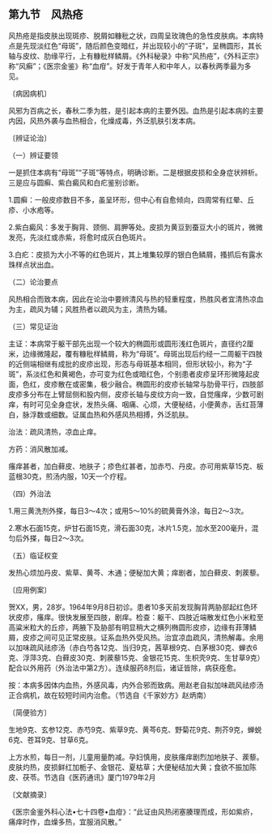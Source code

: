 ## 第九节　风热疮

风热疮是指皮肤出现斑疹、脱屑如糠秕之状，四周呈玫瑰色的急性皮肤病。本病特点是先现淡红色“母斑”，随后颜色变暗红，并出现较小的“子斑”，呈椭圆形，其长轴与皮纹、肋缘平行，上有糠秕样鳞屑。《外科秘录》中称“风热疮”，《外科正宗》称“风癣”；《医宗金鉴》称“血疳”。好发于青年人和中年人，以春秋两季最为多见。

〔病因病机〕

风邪为百病之长，春秋二季为胜，是引起本病的主要外因。血热是引起本病的主要内因，风热外袭与血热相合，化燥成毒，外泛肌肤引发本病。

〔辨证论治〕

（一）辨证要领

一是抓住本病有“母斑”“子斑”等特点，明确诊断。二是根据皮损和全身症状辨析。三是应与圆癣、紫白癜风和白疕鉴别诊断。

1.圆癣：一般皮疹数目不多，虽呈环形，但中心有自愈倾向，四周常有红晕、丘疹、小水疱等。

2.紫白癜风：多发于胸背、颈侧、肩胛等处。皮损为黄豆到蚕豆大小的斑片，微微发亮，先淡红或赤紫，将愈时成灰白色斑片。

3.白疕：皮损为大小不等的红色斑片，其上堆集较厚的银白色鳞屑，搔抓后有露水珠样点状出血。

（二）论治要点

风热相合而致本病，因此在论治中要辨清风与热的轻重程度，热胜风者宜清热凉血为主，疏风为辅；风胜热者以疏风为主，清热为辅。

（三）常见证治

主证：本病常于躯干部先出现一个较大的椭圆形或圆形浅红色斑片，直径约2厘米，边缘微隆起，覆有糠秕样鳞屑，称为“母斑”。母斑出现后约经一二周躯干四肢的近侧端相继有成批的皮疹出现，形态与母斑基本相同，但形状较小，称为“子斑”，系淡红色和黄褐色，亦可变为红色或暗红色，个别患者皮疹呈环形微隆起皮面，色红，皮疹散在或密集，极少融合。椭圆形的皮疹长轴常与肋骨平行，四肢部皮疹多分布在上臂屈侧和股内侧，皮疹长轴与皮纹方向一致，自觉瘙痒，少数可剧痒，有时可见全身症状，发热头痛、咽痛、心烦，大便秘结，小便黄赤，舌红苔薄白，脉浮数或细数。证属血热和外感风热相搏，外泛肌肤。

治法：疏风清热，凉血止痒。

方药：消风散加减。

瘙痒甚者，加白藓皮、地肤子；疹色红甚者，加赤芍、丹皮。亦可用紫草15克、板蓝根30克，煎汤内服，10天一个疗程。

（四）外治法

1.用三黄洗剂外搽，每日3～4次；或用5〜10%的硫黄膏外涂，每日2〜3次。

2.寒水石面15克，炉甘石面15克，滑石面30克，冰片1.5克，加水至200毫升，混匀后外搽，每日2〜3次。

（五）临证权变

发热心烦加丹皮、紫草、黄芩、木通；便秘加大黄；痒剧者，加白藓皮、刺蒺藜。

〔应用例案〕

贺XX，男，28岁。1964年9月8日初诊。患者10多天前发现胸背两胁部起红色环状皮疹，瘙痒。很快发展至四肢，剧痒。检查：躯干、四肢近端散发红色小米粒至高粱米粒大的丘疹，两腋下及胁部有明显稍大之横列椭圆形皮疹，边缘有菲薄鳞屑，皮疹之间可见正常皮肤。证系血热外受风热。治宜凉血疏风，清热解毒。余用以加味疏风祛疹汤（赤白芍各12克、当归9克，茜草根9克、白茅根30克、蝉衣6克、浮萍3克、白藓皮30克、刺蒺藜15克、金银花15克、生枳壳9克、生甘草9克）配合以外用药（外治法中第2方）。连续服药8剂后，诸证皆除，病获痊愈。

按：本病多因体内血热，外感风毒，内外合邪而致病。用赵老自拟加味疏风祛疹汤正合病机，故在较短时间内治愈。（节选自《千家妙方》赵炳南）

〔简便验方〕

生地9克、玄参12克、赤芍9克、紫草9克、黄芩6克、野菊花9克、荆芥9克，蝉蜕6克、苍耳9克、甘草6克。

上方水煎，每日一剂，儿童用量酌减。孕妇慎用，皮肤瘙痒剧烈加地肤子、蒺藜。皮肤灼热，皮损鲜红加栀子、金银花、夏枯草；大便秘结加大黄；食欲不振加陈皮、茯苓。节选自《医药通讯》厦门1979年2月

〔文献摘录〕

《医宗金鉴外科心法•七十四卷•血疳》：“此证由风热闭塞腠理而成，形如紫疥，痛痒时作，血燥多热，宜服消风散。”
